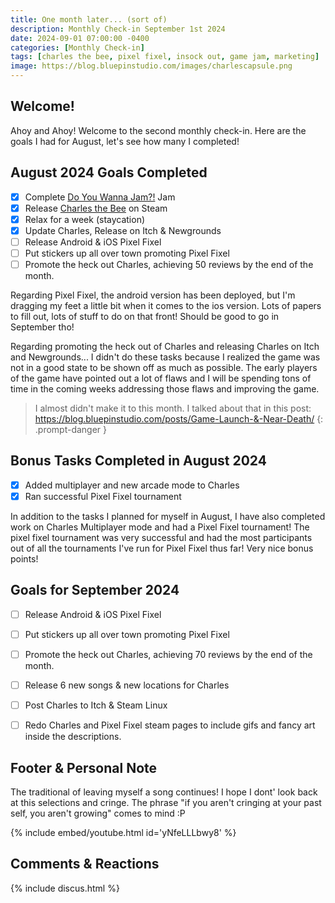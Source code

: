 ```yaml
---
title: One month later... (sort of)
description: Monthly Check-in September 1st 2024
date: 2024-09-01 07:00:00 -0400
categories: [Monthly Check-in]
tags: [charles the bee, pixel fixel, insock out, game jam, marketing]
image: https://blog.bluepinstudio.com/images/charlescapsule.png
---
```


## Welcome!

Ahoy and Ahoy! Welcome to the second monthly check-in. Here are the goals I had for August, let's see how many I completed!  

## August 2024 Goals Completed
  - [x] Complete [Do You Wanna Jam?!](https://itch.io/jam/do-you-wanna-jam-2024) Jam
  - [x] Release [Charles the Bee](https://store.steampowered.com/app/2485090/Charles_the_Bee/) on Steam
  - [x] Relax for a week (staycation)
  - [x] Update Charles, Release on Itch & Newgrounds
  - [ ] Release Android & iOS Pixel Fixel
  - [ ] Put stickers up all over town promoting Pixel Fixel
  - [ ] Promote the heck out Charles, achieving 50 reviews by the end of the month.

Regarding Pixel Fixel, the android version has been deployed, but I'm dragging my feet a little bit when it comes to the ios version. Lots of papers to fill out, lots of stuff to do on that front! Should be good to go in September tho!

Regarding promoting the heck out of Charles and releasing Charles on Itch and Newgrounds... I didn't do these tasks because I realized the game was not in a good state to be shown off as much as possible. The early players of the game have pointed out a lot of flaws and I will be spending tons of time in the coming weeks addressing those flaws and improving the game.

> I almost didn't make it to this month. I talked about that in this post: <https://blog.bluepinstudio.com/posts/Game-Launch-&-Near-Death/>
{: .prompt-danger } 


## Bonus Tasks Completed in August 2024
  - [x] Added multiplayer and new arcade mode to Charles
  - [x] Ran successful Pixel Fixel tournament

In addition to the tasks I planned for myself in August, I have also completed work on Charles Multiplayer mode and had a Pixel Fixel tournament! The pixel fixel tournament was very successful and had the most participants out of all the tournaments I've run for Pixel Fixel thus far! Very nice bonus points!

## Goals for September 2024
  - [ ] Release Android & iOS Pixel Fixel
  - [ ] Put stickers up all over town promoting Pixel Fixel
  - [ ] Promote the heck out Charles, achieving 70 reviews by the end of the month.
  - [ ] Release 6 new songs & new locations for Charles
  - [ ] Post Charles to Itch & Steam Linux
  - [ ] Redo Charles and Pixel Fixel steam pages to include gifs and fancy art inside the descriptions.
    


## Footer & Personal Note
The traditional of leaving myself a song continues! I hope I dont' look back at this selections and cringe. The phrase "if you aren't cringing at your past self, you aren't growing" comes to mind :P

{% include embed/youtube.html id='yNfeLLLbwy8' %}

## Comments & Reactions

{% include discus.html %}
